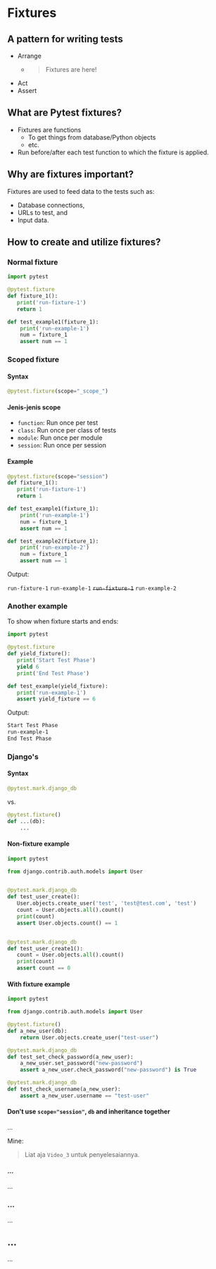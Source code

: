 # Fixtures

## A pattern for writing tests

- Arrange
  - > Fixtures are here!
- Act
- Assert

## What are Pytest fixtures?

- Fixtures are functions
  - To get things from database/Python objects
  - etc.
- Run before/after each test function to which the fixture is applied.

## Why are fixtures important?

Fixtures are used to feed data to the tests such as:
- Database connections,
- URLs to test, and
- Input data.

## How to create and utilize fixtures?

### Normal fixture

```python
import pytest

@pytest.fixture
def fixture_1():
   print('run-fixture-1')
   return 1

def test_example1(fixture_1):
    print('run-example-1')
    num = fixture_1
    assert num == 1
```

### Scoped fixture

#### Syntax

```python
@pytest.fixture(scope="_scope_")
```

#### Jenis-jenis scope

- `function`: Run once per test
- `class`: Run once per class of tests
- `module`: Run once per module
- `session`: Run once per session

#### Example

```python
@pytest.fixture(scope="session")
def fixture_1():
   print('run-fixture-1')
   return 1

def test_example1(fixture_1):
    print('run-example-1')
    num = fixture_1
    assert num == 1

def test_example2(fixture_1):
    print('run-example-2')
    num = fixture_1
    assert num == 1
```

Output:

`run-fixture-1`
`run-example-1`
~~`run-fixture-1`~~
`run-example-2`

### Another example

To show when fixture starts and ends:

```python
import pytest

@pytest.fixture
def yield_fixture():
   print('Start Test Phase')
   yield 6
   print('End Test Phase')

def test_example(yield_fixture):
   print('run-example-1')
   assert yield_fixture == 6
```

Output:

```sh
Start Test Phase
run-example-1
End Test Phase
```

### Django's

#### Syntax

```python
@pytest.mark.django_db
```

vs.

```python
@pytest.fixture()
def ...(db):
    ...
```

#### Non-fixture example

```python
import pytest

from django.contrib.auth.models import User


@pytest.mark.django_db
def test_user_create():
   User.objects.create_user('test', 'test@test.com', 'test')
   count = User.objects.all().count()
   print(count)
   assert User.objects.count() == 1


@pytest.mark.django_db
def test_user_create1():
   count = User.objects.all().count()
   print(count)
   assert count == 0
```

#### With fixture example

```python
import pytest

from django.contrib.auth.models import User

@pytest.fixture()
def a_new_user(db):
    return User.objects.create_user("test-user")

@pytest.mark.django_db
def test_set_check_password(a_new_user):
    a_new_user.set_password("new-password")
    assert a_new_user.check_password("new-password") is True

@pytest.mark.django_db
def test_check_username(a_new_user):
    assert a_new_user.username == "test-user"
```

#### Don't use `scope="session"`, `db` and inheritance together

...

Mine:
> Liat aja `Video_3` untuk penyelesaiannya.

#### ...

...

### ...

...

## ...

...
